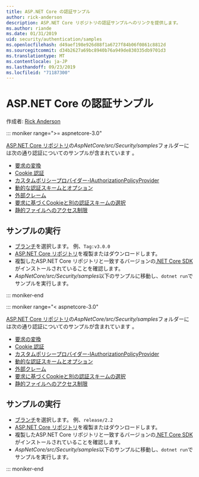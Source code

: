 ```yaml
---
title: ASP.NET Core の認証サンプル
author: rick-anderson
description: ASP.NET Core リポジトリの認証サンプルへのリンクを提供します。
ms.author: riande
ms.date: 01/31/2019
uid: security/authentication/samples
ms.openlocfilehash: d49aef198e926d88f1a6727f84b06f0861c8812d
ms.sourcegitcommit: d34b2627a69bc8940b76a949de830335db9701d3
ms.translationtype: MT
ms.contentlocale: ja-JP
ms.lasthandoff: 09/23/2019
ms.locfileid: "71187300"
---
```

# <a name="authentication-samples-for-aspnet-core"></a>ASP.NET Core の認証サンプル

作成者: [Rick Anderson](https://twitter.com/RickAndMSFT)

::: moniker range=">= aspnetcore-3.0"

[ASP.NET Core リポジトリ](https://github.com/aspnet/AspNetCore)の*AspNetCore/src/Security/samples*フォルダーには次の通り認証についてのサンプルが含まれています 。

* [要求の変換](https://github.com/aspnet/AspNetCore/tree/release/3.0/src/Security/samples/ClaimsTransformation)
* [Cookie 認証](https://github.com/aspnet/AspNetCore/tree/release/3.0/src/Security/samples/Cookies)
* [カスタムポリシープロバイダー-IAuthorizationPolicyProvider](https://github.com/aspnet/AspNetCore/tree/release/3.0/src/Security/samples/CustomPolicyProvider)
* [動的な認証スキームとオプション](https://github.com/aspnet/AspNetCore/tree/release/3.0/src/Security/samples/DynamicSchemes)
* [外部クレーム](https://github.com/aspnet/AspNetCore/tree/release/3.0/src/Security/samples/Identity.ExternalClaims)
* [要求に基づくCookieと別の認証スキームの選択](https://github.com/aspnet/AspNetCore/tree/release/3.0/src/Security/samples/PathSchemeSelection)
* [静的ファイルへのアクセス制限](https://github.com/aspnet/AspNetCore/tree/release/3.0/src/Security/samples/StaticFilesAuth)

## <a name="run-the-samples"></a>サンプルの実行

* [ブランチ](https://github.com/aspnet/AspNetCore)を選択します。 例、`Tag:v3.0.0`
* [ASP.NET Core リポジトリ](https://github.com/aspnet/AspNetCore)を複製またはダウンロードします。
* 複製したASP.NET Core リポジトリと一致するバージョンの[.NET Core SDK](https://www.microsoft.com/net/download/all)がインストールされていることを確認します。
* *AspNetCore/src/Security/samples*以下のサンプルに移動し、`dotnet run`でサンプルを実行します。

::: moniker-end

::: moniker range="< aspnetcore-3.0"

[ASP.NET Core リポジトリ](https://github.com/aspnet/AspNetCore)の*AspNetCore/src/Security/samples*フォルダーには次の通り認証についてのサンプルが含まれています 。

* [要求の変換](https://github.com/aspnet/AspNetCore/tree/release/2.2/src/Security/samples/ClaimsTransformation)
* [Cookie 認証](https://github.com/aspnet/AspNetCore/tree/release/2.2/src/Security/samples/Cookies)
* [カスタムポリシープロバイダー-IAuthorizationPolicyProvider](https://github.com/aspnet/AspNetCore/tree/release/2.2/src/Security/samples/CustomPolicyProvider)
* [動的な認証スキームとオプション](https://github.com/aspnet/AspNetCore/tree/release/2.2/src/Security/samples/DynamicSchemes)
* [外部クレーム](https://github.com/aspnet/AspNetCore/tree/release/2.2/src/Security/samples/Identity.ExternalClaims)
* [要求に基づくCookieと別の認証スキームの選択](https://github.com/aspnet/AspNetCore/tree/release/2.2/src/Security/samples/PathSchemeSelection)
* [静的ファイルへのアクセス制限](https://github.com/aspnet/AspNetCore/tree/release/2.2/src/Security/samples/StaticFilesAuth)

## <a name="run-the-samples"></a>サンプルの実行

* [ブランチ](https://github.com/aspnet/AspNetCore)を選択します。 例、`release/2.2`
* [ASP.NET Core リポジトリ](https://github.com/aspnet/AspNetCore)を複製またはダウンロードします。
* 複製したASP.NET Core リポジトリと一致するバージョンの[.NET Core SDK](https://www.microsoft.com/net/download/all)がインストールされていることを確認します。
* *AspNetCore/src/Security/samples*以下のサンプルに移動し、`dotnet run`でサンプルを実行します。

::: moniker-end
